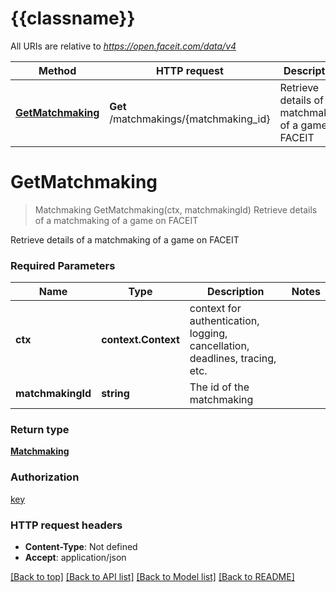 # {{classname}}

All URIs are relative to *https://open.faceit.com/data/v4*

Method | HTTP request | Description
------------- | ------------- | -------------
[**GetMatchmaking**](MatchmakingsApi.md#GetMatchmaking) | **Get** /matchmakings/{matchmaking_id} | Retrieve details of a matchmaking of a game on FACEIT

# **GetMatchmaking**
> Matchmaking GetMatchmaking(ctx, matchmakingId)
Retrieve details of a matchmaking of a game on FACEIT

Retrieve details of a matchmaking of a game on FACEIT

### Required Parameters

Name | Type | Description  | Notes
------------- | ------------- | ------------- | -------------
 **ctx** | **context.Context** | context for authentication, logging, cancellation, deadlines, tracing, etc.
  **matchmakingId** | **string**| The id of the matchmaking | 

### Return type

[**Matchmaking**](Matchmaking.md)

### Authorization

[key](../README.md#key)

### HTTP request headers

 - **Content-Type**: Not defined
 - **Accept**: application/json

[[Back to top]](#) [[Back to API list]](../README.md#documentation-for-api-endpoints) [[Back to Model list]](../README.md#documentation-for-models) [[Back to README]](../README.md)

